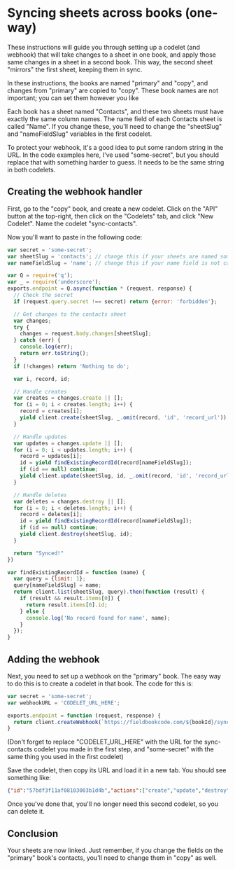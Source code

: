 # Syncing sheets across books (one-way)

These instructions will guide you through setting up a codelet (and webhook) that will take changes to a sheet in one book, and apply those same changes in a sheet in a second book. This way, the second sheet "mirrors" the first sheet, keeping them in sync.

In these instructions, the books are named "primary" and "copy", and changes from "primary" are copied to "copy". These book names are not important; you can set them however you like

Each book has a sheet named "Contacts", and these two sheets must have exactly the same column names. The name field of each Contacts sheet is called "Name". If you change these, you'll need to change the "sheetSlug" and "nameFieldSlug" variables in the first codelet.

To protect your webhook, it's a good idea to put some random string in the URL. In the code examples here, I've used "some-secret", but you should replace that with something harder to guess. It needs to be the same string in both codelets.

## Creating the webhook handler

First, go to the "copy" book, and create a new codelet. Click on the "API" button at the top-right, then click on the "Codelets" tab, and click "New Codelet". Name the codelet "sync-contacts".

Now you'll want to paste in the following code:

```js
var secret = 'some-secret';
var sheetSlug = 'contacts'; // change this if your sheets are named something other than "Contacts"
var nameFieldSlug = 'name'; // change this if your name field is not called "Name"

var Q = require('q');
var _ = require('underscore');
exports.endpoint = Q.async(function * (request, response) {
  // Check the secret
  if (request.query.secret !== secret) return {error: 'forbidden'};

  // Get changes to the contacts sheet
  var changes;
  try {
    changes = request.body.changes[sheetSlug];
  } catch (err) {
    console.log(err);
    return err.toString();
  }
  if (!changes) return 'Nothing to do';

  var i, record, id;

  // Handle creates
  var creates = changes.create || [];
  for (i = 0; i < creates.length; i++) {
    record = creates[i];
    yield client.create(sheetSlug, _.omit(record, 'id', 'record_url'));
  }

  // Handle updates
  var updates = changes.update || [];
  for (i = 0; i < updates.length; i++) {
    record = updates[i];
    id = yield findExistingRecordId(record[nameFieldSlug]);
    if (id == null) continue;
    yield client.update(sheetSlug, id, _.omit(record, 'id', 'record_url'));
  }

  // Handle deletes
  var deletes = changes.destroy || [];
  for (i = 0; i < deletes.length; i++) {
    record = deletes[i];
    id = yield findExistingRecordId(record[nameFieldSlug]);
    if (id == null) continue;
    yield client.destroy(sheetSlug, id);
  }

  return "Synced!"
})

var findExistingRecordId = function (name) {
  var query = {limit: 1};
  query[nameFieldSlug] = name;
  return client.list(sheetSlug, query).then(function (result) {
    if (result && result.items[0]) {
      return result.items[0].id;
    } else {
      console.log('No record found for name', name);
    }
  });
}
```

## Adding the webhook

Next, you need to set up a webhook on the "primary" book. The easy way to do this is to create a codelet in that book. The code for this is:

```js
var secret = 'some-secret';
var webhookURL = 'CODELET_URL_HERE';

exports.endpoint = function (request, response) {
  return client.createWebhook(`https://fieldbookcode.com/${bookId}/sync-contacts?secret=${bookId}`);
}
```

(Don't forget to replace "CODELET_URL_HERE" with the URL for the sync-contacts codelet you made in the first step, and "some-secret" with the same thing you used in the first codelet)

Save the codelet, then copy its URL and load it in a new tab. You should see something like:

```json
{"id":"57bdf3f11af08103003b1d4b","actions":["create","update","destroy"],"url":"https://fieldbookcode.com/COPY_BOOK_ID/sync-contacts?secret=some-secret"}
```

Once you've done that, you'll no longer need this second codelet, so you can delete it.

## Conclusion

Your sheets are now linked. Just remember, if you change the fields on the "primary" book's contacts, you'll need to change them in "copy" as well.

